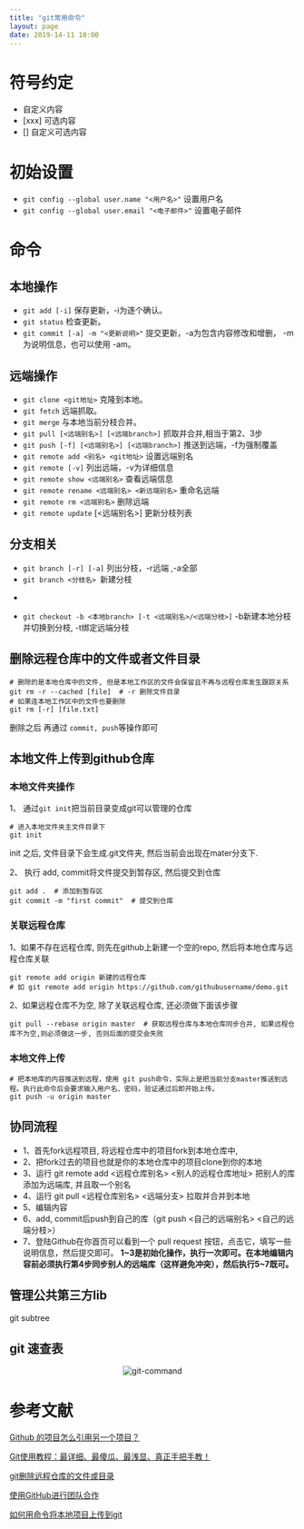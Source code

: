 ```yaml
---
title: "git常用命令"
layout: page
date: 2019-14-11 10:00
---
```

# 符号约定
- <xxx> 自定义内容
- [xxx] 可选内容
- [<xxx>] 自定义可选内容
# 初始设置
- ```git config --global user.name "<用户名>"``` 设置用户名
- ```git config --global user.email "<电子邮件>"``` 设置电子邮件
# 命令
## 本地操作
- ```git add [-i]``` 保存更新，-i为逐个确认。
- ```git status``` 检查更新。
- ```git commit [-a] -m "<更新说明>"``` 提交更新，-a为包含内容修改和增删， -m为说明信息，也可以使用 -am。
## 远端操作
- ```git clone <git地址>``` 克隆到本地。
- ```git fetch``` 远端抓取。
- ```git merge``` 与本地当前分枝合并。
- ```git pull [<远端别名>] [<远端branch>]``` 抓取并合并,相当于第2、3步
- ```git push [-f] [<远端别名>] [<远端branch>]``` 推送到远端，-f为强制覆盖
- ```git remote add <别名> <git地址>``` 设置远端别名
- ```git remote [-v]``` 列出远端，-v为详细信息
- ```git remote show <远端别名>``` 查看远端信息
- ```git remote rename <远端别名> <新远端别名>``` 重命名远端
- ```git remote rm <远端别名>``` 删除远端
- ```git remote update``` [<远端别名>] 更新分枝列表
## 分支相关
- ```git branch [-r] [-a]``` 列出分枝，-r远端 ,-a全部
- ```git branch <分枝名> ```新建分枝
- ```git checkout <分枝名> 切换到分枝
- ```git checkout -b <本地branch> [-t <远端别名>/<远端分枝>]``` -b新建本地分枝并切换到分枝, -t绑定远端分枝

## 删除远程仓库中的文件或者文件目录
```
# 删除的是本地仓库中的文件, 但是本地工作区的文件会保留且不再与远程仓库发生跟踪关系
git rm -r --cached [file]  # -r 删除文件目录
# 如果连本地工作区中的文件也要删除
git rm [-r] [file.txt]
```
删除之后 再通过 ```commit, push```等操作即可

## 本地文件上传到github仓库
### 本地文件夹操作
1、 通过```git init```把当前目录变成git可以管理的仓库
```
# 进入本地文件夹主文件目录下
git init
```
init 之后, 文件目录下会生成.git文件夹, 然后当前会出现在mater分支下.

2、 执行 add, commit将文件提交到暂存区, 然后提交到仓库
```
git add .  # 添加到暂存区
git commit -m "first commit"  # 提交到仓库
```
### 关联远程仓库
1、如果不存在远程仓库, 则先在github上新建一个空的repo, 然后将本地仓库与远程仓库关联
```
git remote add origin 新建的远程仓库  
# 如 git remote add origin https://github.com/githubusername/demo.git
```

2、如果远程仓库不为空, 除了关联远程仓库, 还必须做下面该步骤
```
git pull --rebase origin master  # 获取远程仓库与本地仓库同步合并, 如果远程仓库不为空,则必须做这一步, 否则后面的提交会失败
```

### 本地文件上传
```
# 把本地库的内容推送到远程，使用 git push命令，实际上是把当前分支master推送到远程。执行此命令后会要求输入用户名、密码，验证通过后即开始上传。
git push -u origin master
```

## 协同流程
- 1、首先fork远程项目, 将远程仓库中的项目fork到本地仓库中,
- 2、把fork过去的项目也就是你的本地仓库中的项目clone到你的本地
- 3、运行 git remote add <远程仓库别名> <别人的远程仓库地址> 把别人的库添加为远端库, 并且取一个别名
- 4、运行 git pull <远程仓库别名> <远端分支> 拉取并合并到本地
- 5、编辑内容
- 6、add, commit后push到自己的库（git push <自己的远端别名> <自己的远端分枝>）
- 7、登陆Github在你首页可以看到一个 pull request 按钮，点击它，填写一些说明信息，然后提交即可。
**1~3是初始化操作，执行一次即可。在本地编辑内容前必须执行第4步同步别人的远端库（这样避免冲突），然后执行5~7既可。**

## 管理公共第三方lib
git subtree


## git 速查表
<center><img src="/wiki/static/images/linuxtricks/gitcommand.png" alt="git-command"/></center>

# 参考文献
[Github 的项目怎么引用另一个项目？](https://segmentfault.com/q/1010000000670427)

[Git使用教程：最详细、最傻瓜、最浅显、真正手把手教！](https://mp.weixin.qq.com/s?__biz=MjM5NTg2NTU0Ng%3D%3D&chksm=bd5dde3b8a2a572dd32802287436d6bf5048975cd22984a182a967c8d3c35b22ec314f7a3022&idx=4&mid=2656602270&scene=0&sn=5e3842c5850ea0fd425c7886a0591ce4&xtrack=1#rd)

[git删除远程仓库的文件或目录](https://www.cnblogs.com/toward-the-sun/p/6015284.html)

[使用GitHub进行团队合作](http://xiaocong.github.io/blog/2013/03/20/team-collaboration-with-github/)

[如何用命令将本地项目上传到git](https://www.cnblogs.com/eedc/p/6168430.html)